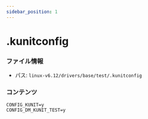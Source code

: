 ```yaml
---
sidebar_position: 1
---
```

# .kunitconfig

### ファイル情報

- パス: `linux-v6.12/drivers/base/test/.kunitconfig`

### コンテンツ

```kunitconfig
CONFIG_KUNIT=y
CONFIG_DM_KUNIT_TEST=y

```
